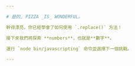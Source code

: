 ```yaml
---

# 是的, PIZZA _IS_ WONDERFUL。

幹得漂亮，你已經學會了如何使用 `.replace()` 方法！

接下來我們將探索 **numbers**，也就是**數字**。

運行 `node bin/javascripting` 命令並選擇下一個挑戰。

---
```

